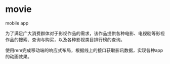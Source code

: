 # movie
mobile app

为了满足广大消费群体对于影视作品的需求，该作品提供各种电影、电视剧等影视作品的搜索、查询与购买，以及各种影视类目排行榜的查询。

使用rem完成移动端的响应式布局，根据线上的接口获取影讯数据，实现各种app的动画效果。


